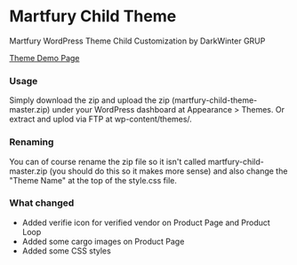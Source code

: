 Martfury Child Theme
=================

Martfury WordPress Theme Child Customization by DarkWinter GRUP

[Theme Demo Page](https://drfuri.com/intro/martfury/)

### Usage
Simply download the zip and upload the zip (martfury-child-theme-master.zip) under your WordPress dashboard at Appearance > Themes. Or extract and uplod via FTP at wp-content/themes/.


### Renaming
You can of course rename the zip file so it isn't called martfury-child-master.zip (you should do this so it makes more sense) and also change the "Theme Name" at the top of the style.css file.

### What changed
- Added verifie icon for verified vendor on Product Page and Product Loop
- Added some cargo images on Product Page
- Added some CSS styles